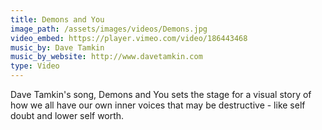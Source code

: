 ```yaml
---
title: Demons and You
image_path: /assets/images/videos/Demons.jpg
video_embed: https://player.vimeo.com/video/186443468
music_by: Dave Tamkin
music_by_website: http://www.davetamkin.com
type: Video
---
```


Dave Tamkin's song, Demons and You sets the stage for a visual story of how we all have our own inner voices that may be destructive - like self doubt and lower self worth.
